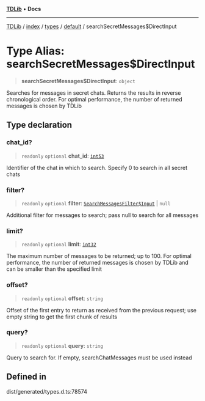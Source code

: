 [**TDLib**](../../../../../../README.md) • **Docs**

***

[TDLib](../../../../../../modules.md) / [index](../../../../../README.md) / [types](../../../README.md) / [default](../README.md) / searchSecretMessages$DirectInput

# Type Alias: searchSecretMessages$DirectInput

> **searchSecretMessages$DirectInput**: `object`

Searches for messages in secret chats. Returns the results in reverse chronological order. For optimal performance, the number of returned messages is chosen by TDLib

## Type declaration

### chat\_id?

> `readonly` `optional` **chat\_id**: [`int53`](int53.md)

Identifier of the chat in which to search. Specify 0 to search in all secret chats

### filter?

> `readonly` `optional` **filter**: [`SearchMessagesFilter$Input`](SearchMessagesFilter$Input.md) \| `null`

Additional filter for messages to search; pass null to search for all messages

### limit?

> `readonly` `optional` **limit**: [`int32`](int32.md)

The maximum number of messages to be returned; up to 100. For optimal performance, the number of returned messages is chosen by TDLib and can be smaller than the specified limit

### offset?

> `readonly` `optional` **offset**: `string`

Offset of the first entry to return as received from the previous request; use empty string to get the first chunk of results

### query?

> `readonly` `optional` **query**: `string`

Query to search for. If empty, searchChatMessages must be used instead

## Defined in

dist/generated/types.d.ts:78574
